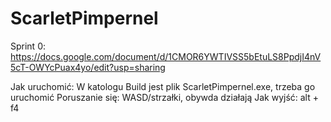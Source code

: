 # ScarletPimpernel

Sprint 0: https://docs.google.com/document/d/1CMOR6YWTIVSS5bEtuLS8PpdjI4nV5cT-OWYcPuax4yo/edit?usp=sharing

Jak uruchomić:
W katologu Build jest plik ScarletPimpernel.exe, trzeba go uruchomić
Poruszanie się:
WASD/strzałki, obywda działają
Jak wyjść:
alt + f4
